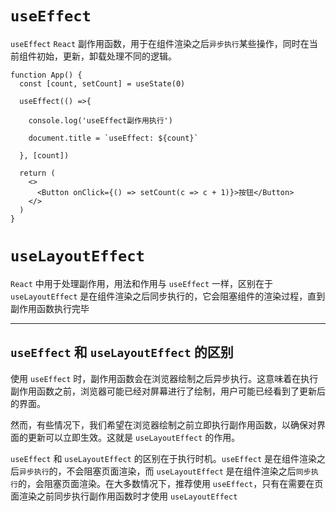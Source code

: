 #  `useEffect`
`useEffect` `React` 副作用函数，用于在组件渲染之后`异步执行`某些操作，同时在当前组件初始，更新，卸载处理不同的逻辑。

```tsx
function App() {
  const [count, setCount] = useState(0)
  
  useEffect(() =>{
    
    console.log('useEffect副作用执行')
    
    document.title = `useEffect: ${count}`
    
  }, [count])
  
  return (
    <>
      <Button onClick={() => setCount(c => c + 1)}>按钮</Button>
    </>
  )
}

```

# `useLayoutEffect`

`React` 中用于处理副作用，用法和作用与 `useEffect` 一样，区别在于 `useLayoutEffect` 是在组件渲染之后同步执行的，它会阻塞组件的渲染过程，直到副作用函数执行完毕

---

## `useEffect` 和 `useLayoutEffect` 的区别

使用 `useEffect` 时，副作用函数会在浏览器绘制之后异步执行。这意味着在执行副作用函数之前，浏览器可能已经对屏幕进行了绘制，用户可能已经看到了更新后的界面。

然而，有些情况下，我们希望在浏览器绘制之前立即执行副作用函数，以确保对界面的更新可以立即生效。这就是 `useLayoutEffect` 的作用。

`useEffect` 和 `useLayoutEffect` 的区别在于执行时机。`useEffect` 是在组件渲染之后`异步执行`的，不会阻塞页面渲染，而 `useLayoutEffect` 是在组件渲染之后`同步执行`的，会阻塞页面渲染。在大多数情况下，推荐使用 `useEffect`，只有在需要在页面渲染之前同步执行副作用函数时才使用 `useLayoutEffect`


